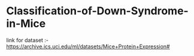 # Classification-of-Down-Syndrome-in-Mice
link for dataset :- https://archive.ics.uci.edu/ml/datasets/Mice+Protein+Expression#
